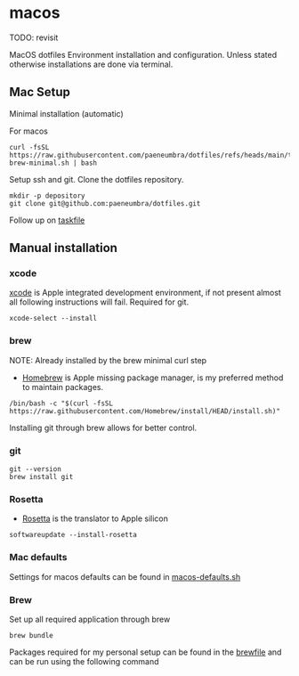 # macos

TODO: revisit

MacOS dotfiles
Environment installation and configuration.
Unless stated otherwise installations are done via terminal.

## Mac Setup

Minimal installation (automatic)

For macos

```shell
curl -fsSL https://raw.githubusercontent.com/paeneumbra/dotfiles/refs/heads/main/taskfiles/scripts/00-brew-minimal.sh | bash
```

Setup ssh and git.
Clone the dotfiles repository.

```shell
mkdir -p depository
git clone git@github.com:paeneumbra/dotfiles.git
```

Follow up on [taskfile](/taskfiles/taskfile.macos.yml)

## Manual installation

### xcode

[xcode](https://developer.apple.com/xcode/) is Apple integrated development environment, if not present almost all
following instructions will fail.
Required for git.

```shell
xcode-select --install
```

### brew

NOTE: Already installed by the brew minimal curl step

- [Homebrew](https://brew.sh/) is Apple missing package manager, is my preferred method to maintain packages.

```shell
/bin/bash -c "$(curl -fsSL https://raw.githubusercontent.com/Homebrew/install/HEAD/install.sh)"
```

Installing git through brew allows for better control.

### git

```shell
git --version
brew install git
```

### Rosetta

- [Rosetta](https://developer.apple.com/documentation/apple-silicon/about-the-rosetta-translation-environment) is the
  translator to Apple silicon

```shell
softwareupdate --install-rosetta
```

### Mac defaults

Settings for macos defaults can be found in [macos-defaults.sh](../taskfiles/scripts/99-macos-defaults.sh)

### Brew

Set up all required application through brew

```shell
brew bundle
```

Packages required for my personal setup can be found in the [brewfile](../taskfiles/scripts/Brewfile) and can be run using the following command
